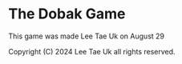 # The Dobak Game
This game was made Lee Tae Uk on August 29

Copyright (C) 2024 Lee Tae Uk all rights reserved.
